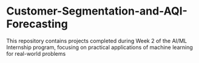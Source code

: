 # Customer-Segmentation-and-AQI-Forecasting
This repository contains projects completed during Week 2 of the AI/ML Internship program, focusing on practical applications of machine learning for real-world problems
